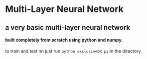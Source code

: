 # Multi-Layer Neural Network
## a very basic multi-layer neural network 
#### built completely from scratch using python and numpy. 
to train and test nn just run ```python exclusiveOR.py``` in the directory.
